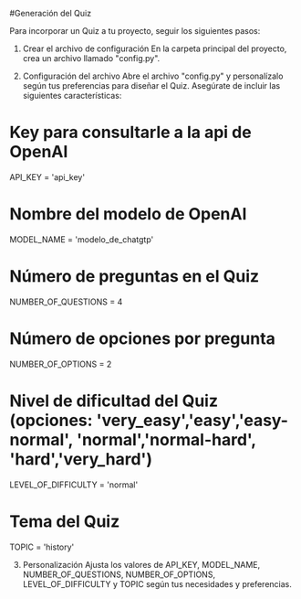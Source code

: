 #Generación del Quiz

Para incorporar un Quiz a tu proyecto, seguir los siguientes pasos:

1. Crear el archivo de configuración
En la carpeta principal del proyecto, crea un archivo llamado "config.py".

2. Configuración del archivo
Abre el archivo "config.py" y personalízalo según tus preferencias para diseñar el Quiz. Asegúrate de incluir las siguientes características:


# Key para consultarle a la api de OpenAI
API_KEY = 'api_key'

# Nombre del modelo de OpenAI
MODEL_NAME = 'modelo_de_chatgtp'

# Número de preguntas en el Quiz
NUMBER_OF_QUESTIONS = 4

# Número de opciones por pregunta
NUMBER_OF_OPTIONS = 2

# Nivel de dificultad del Quiz (opciones: 'very_easy','easy','easy-normal', 'normal','normal-hard', 'hard','very_hard')
LEVEL_OF_DIFFICULTY = 'normal'

# Tema del Quiz
TOPIC = 'history'

3. Personalización
Ajusta los valores de API_KEY, MODEL_NAME, NUMBER_OF_QUESTIONS, NUMBER_OF_OPTIONS, LEVEL_OF_DIFFICULTY y TOPIC según tus necesidades y preferencias.